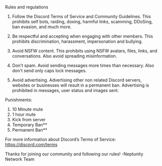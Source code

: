 
Rules and regulations

1. Follow the Discord Terms of Service and Community Guidelines. This prohibits self bots, raiding, doxing, harmful links, scamming, DDoSing, ban evasion, and much more.

2. Be respectful and accepting when engaging with other members. This prohibits discrimination, harassment, impersonation and bullying.

3. Avoid NSFW content. This prohibits using NSFW avatars, files, links, and conversations. Also avoid spreading misinformation.

4. Don't spam. Avoid sending messages more times than necessary. Also don't send only caps lock messages.

5. Avoid advertising. Advertising other non related Discord servers, websites or businesses will result in a permanent ban. Advertising is prohibited in messages, user status and images sent.

Punishments:
 1. 10 Minute mute
2. 1 hour mute
3. Kick from server
4. Temporary Ban**
5. Permanent Ban**

For more information about Discord’s Terms of Service: https://discord.com/terms

Thanks for joining our community and following our rules!
-Neptunity Network Team
